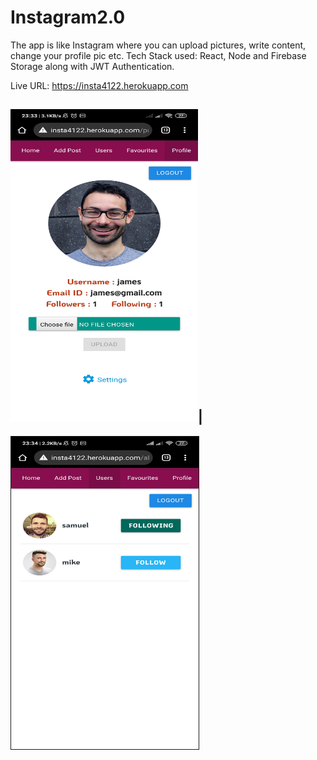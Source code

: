# Instagram2.0
The app is like Instagram where you can upload pictures, write content, change your profile pic etc. Tech Stack used: React, Node and Firebase Storage along with JWT Authentication.

Live URL: https://insta4122.herokuapp.com

<!-- ![ScreenShot](https://raw.github.com/javed2214/Instagram-App/master/screenshots/ss-1.jpg) -->

<img src="https://raw.githubusercontent.com/javed2214/Instagram-App/master/screenshots/ss-1.jpg" width="300" height="500">|
-
<img src="https://raw.githubusercontent.com/javed2214/Instagram-App/master/screenshots/ss-4.jpg" width="300" height="500" border="1">
